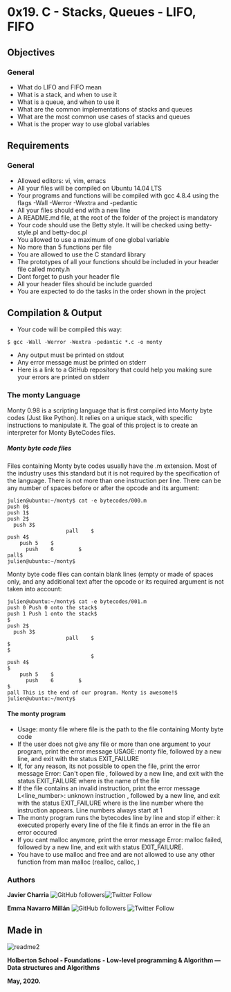 # 0x19. C - Stacks, Queues - LIFO, FIFO
## Objectives
### General
- What do LIFO and FIFO mean
- What is a stack, and when to use it
- What is a queue, and when to use it
- What are the common implementations of stacks and queues
- What are the most common use cases of stacks and queues
- What is the proper way to use global variables
## Requirements
### General
- Allowed editors: vi, vim, emacs
- All your files will be compiled on Ubuntu 14.04 LTS
- Your programs and functions will be compiled with gcc 4.8.4 using the flags -Wall -Werror -Wextra and -pedantic
- All your files should end with a new line
- A README.md file, at the root of the folder of the project is mandatory
- Your code should use the Betty style. It will be checked using betty-style.pl and betty-doc.pl
- You allowed to use a maximum of one global variable
- No more than 5 functions per file
- You are allowed to use the C standard library
- The prototypes of all your functions should be included in your header file called monty.h
- Dont forget to push your header file
- All your header files should be include guarded
- You are expected to do the tasks in the order shown in the project

## Compilation & Output

- Your code will be compiled this way:

```
$ gcc -Wall -Werror -Wextra -pedantic *.c -o monty
```

- Any output must be printed on stdout
- Any error message must be printed on stderr
- Here is a link to a GitHub repository that could help you making sure your errors are printed on stderr
### The monty Language
Monty 0.98 is a scripting language that is first compiled into Monty byte codes (Just like Python). It relies on a unique stack, with specific instructions to manipulate it. The goal of this project is to create an interpreter for Monty ByteCodes files.
##### Monty byte code files
Files containing Monty byte codes usually have the .m extension. Most of the industry uses this standard but it is not required by the specification of the language. There is not more than one instruction per line. There can be any number of spaces before or after the opcode and its argument:
```
julien@ubuntu:~/monty$ cat -e bytecodes/000.m
push 0$
push 1$
push 2$
  push 3$
                   pall    $
push 4$
    push 5    $
      push    6        $
pall$
julien@ubuntu:~/monty$
```

Monty byte code files can contain blank lines (empty or made of spaces only, and any additional text after the opcode or its required argument is not taken into account:
```
julien@ubuntu:~/monty$ cat -e bytecodes/001.m
push 0 Push 0 onto the stack$
push 1 Push 1 onto the stack$
$
push 2$
  push 3$
                   pall    $
$
$
                           $
push 4$
$
    push 5    $
      push    6        $
$
pall This is the end of our program. Monty is awesome!$
julien@ubuntu:~/monty$
```

#### The monty program
- Usage: monty file
where file is the path to the file containing Monty byte code
- If the user does not give any file or more than one argument to your program, print the error message USAGE: monty file, followed by a new line, and exit with the status EXIT_FAILURE
- If, for any reason, its not possible to open the file, print the error message Error: Can't open file <file>, followed by a new line, and exit with the status EXIT_FAILURE
where <file> is the name of the file
- If the file contains an invalid instruction, print the error message L<line_number>: unknown instruction <opcode>, followed by a new line, and exit with the status EXIT_FAILURE
where is the line number where the instruction appears.
Line numbers always start at 1
- The monty program runs the bytecodes line by line and stop if either:
it executed properly every line of the file
it finds an error in the file
an error occured
- If you cant malloc anymore, print the error message Error: malloc failed, followed by a new line, and exit with status EXIT_FAILURE.
- You have to use malloc and free and are not allowed to use any other function from man malloc (realloc, calloc, )

### Authors

**Javier Charria** ![GitHub followers](https://img.shields.io/github/followers/linkjavier?style=social)![Twitter Follow](https://img.shields.io/twitter/follow/linkjavier?style=social)

**Emma Navarro Millán** ![GitHub followers](https://img.shields.io/github/followers/emmanavarro?label=Follow&style=social)
![Twitter Follow](https://img.shields.io/twitter/follow/Ayy_Emma?label=%40Ayy_Emma&style=social)

## Made in
![readme2](https://user-images.githubusercontent.com/60374349/77229662-224fb100-6b5d-11ea-89ff-188607b48859.png)

**Holberton School - Foundations - Low-level programming & Algorithm ― Data structures and Algorithms**

**May, 2020.**
